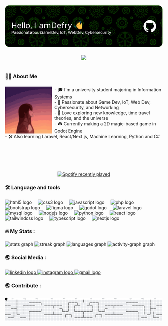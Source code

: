 <div align="center">
  <img src="/img/github-header-image.png"  />
</div>

###

<div align="center">
  <img src="https://visitor-badge.laobi.icu/badge?page_id=Deyand03.Deyand03&left_color=teal&right_color=darkmagenta&left_text=Pengunjung"  />
</div>

###

<h1 align="center"></h1>

###

<h3 align="left">👩‍💻  About Me</h3>

###

<img align="left" style="margin-right: 8px" height="150" src="/img/kurisu-steinsgate.gif"  />

###

<p align="left">- 🎓 I'm a university student majoring in Information Systems<br>- 🚀 Passionate about Game Dev, IoT, Web Dev, Cybersecurity, and Networking<br>- 🧪 Love exploring new knowledge, time travel theories, and the universe<br>- 🎮 Currently making a 2D magic-based game in Godot Engine<br>- 🛠️ Also learning Laravel, React/Next.js, Machine Learning, Python and C#</p>

###

<br clear="both">

<h1 align="center"></h1>

###

<br clear="both">

<div align="center">
  <a href="https://open.spotify.com/user/fla3f371cctj1kzvo78xj3kdl">
    <img src="https://spotify-recently-played-readme.vercel.app/api?user=fla3f371cctj1kzvo78xj3kdl&count=5&unique=false" alt="Spotify recently played"  />
  </a>
</div>

###

<h3 align="left">🛠 Language and tools</h3>

###

<div align="left">
  <img src="https://img.shields.io/badge/HTML5-E34F26?logo=html5&logoColor=white&style=for-the-badge" height="40" alt="html5 logo"  />
  <img width="12" />
  <img src="https://img.shields.io/badge/CSS3-1572B6?logo=css3&logoColor=white&style=for-the-badge" height="40" alt="css3 logo"  />
  <img width="12" />
  <img src="https://img.shields.io/badge/JavaScript-F7DF1E?logo=javascript&logoColor=black&style=for-the-badge" height="40" alt="javascript logo"  />
  <img width="12" />
  <img src="https://img.shields.io/badge/PHP-777BB4?logo=php&logoColor=black&style=for-the-badge" height="40" alt="php logo"  />
  <img width="12" />
  <img src="https://img.shields.io/badge/Bootstrap-7952B3?logo=bootstrap&logoColor=white&style=for-the-badge" height="40" alt="bootstrap logo"  />
  <img width="12" />
  <img src="https://img.shields.io/badge/Figma-F24E1E?logo=figma&logoColor=white&style=for-the-badge" height="40" alt="figma logo"  />
  <img width="12" />
  <img src="https://img.shields.io/badge/Godot Engine-478CBF?logo=godotengine&logoColor=white&style=for-the-badge" height="40" alt="godot logo"  />
  <img width="12" />
  <img src="https://img.shields.io/badge/Laravel-FF2D20?logo=laravel&logoColor=white&style=for-the-badge" height="40" alt="laravel logo"  />
  <img width="12" />
  <img src="https://img.shields.io/badge/MySQL-4479A1?logo=mysql&logoColor=white&style=for-the-badge" height="40" alt="mysql logo"  />
  <img width="12" />
  <img src="https://img.shields.io/badge/Node.js-339933?logo=nodedotjs&logoColor=white&style=for-the-badge" height="40" alt="nodejs logo"  />
  <img width="12" />
  <img src="https://img.shields.io/badge/Python-3776AB?logo=python&logoColor=white&style=for-the-badge" height="40" alt="python logo"  />
  <img width="12" />
  <img src="https://img.shields.io/badge/React-61DAFB?logo=react&logoColor=black&style=for-the-badge" height="40" alt="react logo"  />
  <img width="12" />
  <img src="https://img.shields.io/badge/Tailwind CSS-06B6D4?logo=tailwindcss&logoColor=black&style=for-the-badge" height="40" alt="tailwindcss logo"  />
  <img width="12" />
  <img src="https://img.shields.io/badge/TypeScript-3178C6?logo=typescript&logoColor=white&style=for-the-badge" height="40" alt="typescript logo"  />
  <img width="12" />
  <img src="https://img.shields.io/badge/Next.js-000000?logo=nextdotjs&logoColor=white&style=for-the-badge" height="40" alt="nextjs logo"  />
</div>

###

<h3 align="left">🔥   My Stats :</h3>

###

<div align="left">
  <img src="https://github-readme-stats.vercel.app/api?username=Deyand03&hide_title=false&hide_rank=false&show_icons=true&include_all_commits=true&count_private=true&disable_animations=false&theme=dracula&locale=en&hide_border=false&order=1" height="151" alt="stats graph"  />
  <img src="https://streak-stats.demolab.com?user=Deyand03&locale=en&mode=daily&theme=dracula&hide_border=false&border_radius=5&order=3" height="151" alt="streak graph"  />
  <img src="https://github-readme-stats.vercel.app/api/top-langs?username=Deyand03&locale=en&hide_title=false&layout=compact&card_width=320&langs_count=5&theme=dracula&hide_border=false&order=2" height="155" alt="languages graph"  />
  <img src="https://github-readme-activity-graph.vercel.app/graph?username=Deyand03&radius=16&theme=tokyo-night&area=true&order=5" height="155" alt="activity-graph graph"  />
</div>

###

<h3 align="left">🌏 Social Media :</h3>

###

<div align="left">
  <a href="https://www.linkedin.com/in/defry03/" target="_blank">
    <img src="https://raw.githubusercontent.com/maurodesouza/profile-readme-generator/master/src/assets/icons/social/linkedin/default.svg" width="52" height="40" alt="linkedin logo"  />
  </a>
  <a href="instagram.com/deyand.__" target="_blank">
    <img src="https://raw.githubusercontent.com/maurodesouza/profile-readme-generator/master/src/assets/icons/social/instagram/default.svg" width="52" height="40" alt="instagram logo"  />
  </a>
  <a href="defryyandy7@gmail.com" target="_blank">
    <img src="https://raw.githubusercontent.com/maurodesouza/profile-readme-generator/master/src/assets/icons/social/gmail/default.svg" width="52" height="40" alt="gmail logo"  />
  </a>
</div>

###

<h3 align="left">🌏 Contribute :</h3>

###

<picture>
  <source media="(prefers-color-scheme: dark)" srcset="https://raw.githubusercontent.com/Deyand03/Deyand03/output/pacman-contribution-graph-dark.svg">
  <source media="(prefers-color-scheme: light)" srcset="https://raw.githubusercontent.com/Deyand03/Deyand03/output/pacman-contribution-graph.svg">
  <img alt="pacman contribution graph" src="https://raw.githubusercontent.com/Deyand03/Deyand03/output/pacman-contribution-graph.svg">
</picture>

###